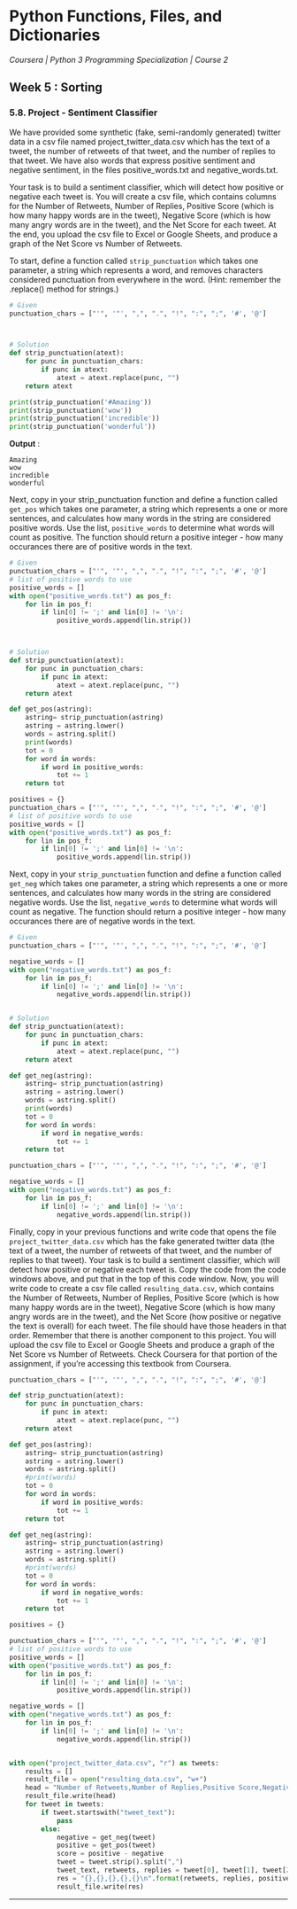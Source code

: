 # Python Functions, Files, and Dictionaries
*Coursera | Python 3 Programming Specialization | Course 2*

## Week 5 : Sorting
### 5.8. Project - Sentiment Classifier

We have provided some synthetic (fake, semi-randomly generated) twitter data in a csv file named project_twitter_data.csv which has the text of a tweet, the number of retweets of that tweet, and the number of replies to that tweet. We have also words that express positive sentiment and negative sentiment, in the files positive_words.txt and negative_words.txt.

Your task is to build a sentiment classifier, which will detect how positive or negative each tweet is. You will create a csv file, which contains columns for the Number of Retweets, Number of Replies, Positive Score (which is how many happy words are in the tweet), Negative Score (which is how many angry words are in the tweet), and the Net Score for each tweet. At the end, you upload the csv file to Excel or Google Sheets, and produce a graph of the Net Score vs Number of Retweets.

To start, define a function called `strip_punctuation` which takes one parameter, a string which represents a word, and removes characters considered punctuation from everywhere in the word. (Hint: remember the .replace() method for strings.)


```python
# Given
punctuation_chars = ["'", '"', ",", ".", "!", ":", ";", '#', '@']



# Solution
def strip_punctuation(atext):
    for punc in punctuation_chars:
        if punc in atext:
            atext = atext.replace(punc, "")
    return atext

print(strip_punctuation('#Amazing'))
print(strip_punctuation('wow'))
print(strip_punctuation('incredible'))
print(strip_punctuation('wonderful'))
```

**Output** :

```
Amazing
wow
incredible
wonderful
```

Next, copy in your strip_punctuation function and define a function called `get_pos` which takes one parameter, a string which represents a one or more sentences, and calculates how many words in the string are considered positive words. Use the list, `positive_words` to determine what words will count as positive. The function should return a positive integer - how many occurances there are of positive words in the text.

```python
# Given
punctuation_chars = ["'", '"', ",", ".", "!", ":", ";", '#', '@']
# list of positive words to use
positive_words = []
with open("positive_words.txt") as pos_f:
    for lin in pos_f:
        if lin[0] != ';' and lin[0] != '\n':
            positive_words.append(lin.strip())



# Solution
def strip_punctuation(atext):
    for punc in punctuation_chars:
        if punc in atext:
            atext = atext.replace(punc, "")
    return atext

def get_pos(astring):
    astring= strip_punctuation(astring)
    astring = astring.lower()
    words = astring.split()
    print(words)
    tot = 0
    for word in words:
        if word in positive_words:
            tot += 1
    return tot

positives = {}
punctuation_chars = ["'", '"', ",", ".", "!", ":", ";", '#', '@']
# list of positive words to use
positive_words = []
with open("positive_words.txt") as pos_f:
    for lin in pos_f:
        if lin[0] != ';' and lin[0] != '\n':
            positive_words.append(lin.strip())
```

Next, copy in your `strip_punctuation` function and define a function called `get_neg` which takes one parameter, a string which represents a one or more sentences, and calculates how many words in the string are considered negative words. Use the list, `negative_words` to determine what words will count as negative. The function should return a positive integer - how many occurances there are of negative words in the text.

```python
# Given
punctuation_chars = ["'", '"', ",", ".", "!", ":", ";", '#', '@']

negative_words = []
with open("negative_words.txt") as pos_f:
    for lin in pos_f:
        if lin[0] != ';' and lin[0] != '\n':
            negative_words.append(lin.strip())


# Solution
def strip_punctuation(atext):
    for punc in punctuation_chars:
        if punc in atext:
            atext = atext.replace(punc, "")
    return atext

def get_neg(astring):
    astring= strip_punctuation(astring)
    astring = astring.lower()
    words = astring.split()
    print(words)
    tot = 0
    for word in words:
        if word in negative_words:
            tot += 1
    return tot

punctuation_chars = ["'", '"', ",", ".", "!", ":", ";", '#', '@']

negative_words = []
with open("negative_words.txt") as pos_f:
    for lin in pos_f:
        if lin[0] != ';' and lin[0] != '\n':
            negative_words.append(lin.strip())
```

Finally, copy in your previous functions and write code that opens the file `project_twitter_data.csv` which has the fake generated twitter data (the text of a tweet, the number of retweets of that tweet, and the number of replies to that tweet). Your task is to build a sentiment classifier, which will detect how positive or negative each tweet is. Copy the code from the code windows above, and put that in the top of this code window. Now, you will write code to create a csv file called `resulting_data.csv`, which contains the Number of Retweets, Number of Replies, Positive Score (which is how many happy words are in the tweet), Negative Score (which is how many angry words are in the tweet), and the Net Score (how positive or negative the text is overall) for each tweet. The file should have those headers in that order. Remember that there is another component to this project. You will upload the csv file to Excel or Google Sheets and produce a graph of the Net Score vs Number of Retweets. Check Coursera for that portion of the assignment, if you’re accessing this textbook from Coursera.


```python
punctuation_chars = ["'", '"', ",", ".", "!", ":", ";", '#', '@']

def strip_punctuation(atext):
    for punc in punctuation_chars:
        if punc in atext:
            atext = atext.replace(punc, "")
    return atext

def get_pos(astring):
    astring= strip_punctuation(astring)
    astring = astring.lower()
    words = astring.split()
    #print(words)
    tot = 0
    for word in words:
        if word in positive_words:
            tot += 1
    return tot

def get_neg(astring):
    astring= strip_punctuation(astring)
    astring = astring.lower()
    words = astring.split()
    #print(words)
    tot = 0
    for word in words:
        if word in negative_words:
            tot += 1
    return tot

positives = {}

punctuation_chars = ["'", '"', ",", ".", "!", ":", ";", '#', '@']
# list of positive words to use
positive_words = []
with open("positive_words.txt") as pos_f:
    for lin in pos_f:
        if lin[0] != ';' and lin[0] != '\n':
            positive_words.append(lin.strip())

negative_words = []
with open("negative_words.txt") as pos_f:
    for lin in pos_f:
        if lin[0] != ';' and lin[0] != '\n':
            negative_words.append(lin.strip())


with open("project_twitter_data.csv", "r") as tweets:
	results = []
	result_file = open("resulting_data.csv", "w+")
	head = "Number of Retweets,Number of Replies,Positive Score,Negative Score,Net Score\n"
	result_file.write(head)
	for tweet in tweets:
		if tweet.startswith("tweet_text"):
			pass
		else:
			negative = get_neg(tweet)
			positive = get_pos(tweet)
			score = positive - negative
			tweet = tweet.strip().split(",")
			tweet_text, retweets, replies = tweet[0], tweet[1], tweet[2]
			res = "{},{},{},{},{}\n".format(retweets, replies, positive, negative, score)
			result_file.write(res)
```


-----
